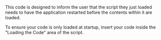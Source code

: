 This code is designed to inform the user that the script they just loaded needs to have the application restarted before the contents within it are loaded. 

To ensure your code is only loaded at startup, insert your code inside the "Loading the Code" area of the script. 
